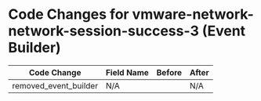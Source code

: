 # Code Changes for vmware-network-network-session-success-3 (Event Builder)

| Code Change | Field Name | Before | After |
|-------------|------------|--------|-------|
| removed_event_builder | N/A |  | N/A |